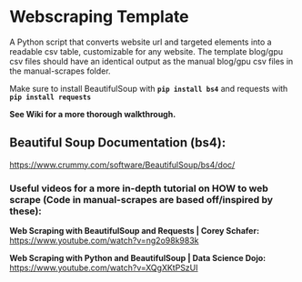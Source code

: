 # Webscraping Template
A Python script that converts website url and targeted elements into a readable csv table, customizable for any website. The template blog/gpu csv files should have an identical output as the manual blog/gpu csv files in the manual-scrapes folder.

Make sure to install BeautifulSoup with **`pip install bs4`** and requests with **`pip install requests`**

**See Wiki for a more thorough walkthrough.**

## Beautiful Soup Documentation (bs4):
https://www.crummy.com/software/BeautifulSoup/bs4/doc/

### Useful videos for a more in-depth tutorial on HOW to web scrape (Code in manual-scrapes are based off/inspired by these):
**Web Scraping with BeautifulSoup and Requests | Corey Schafer:** https://www.youtube.com/watch?v=ng2o98k983k

**Web Scraping with Python and BeautifulSoup | Data Science Dojo:** https://www.youtube.com/watch?v=XQgXKtPSzUI
